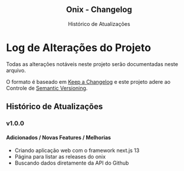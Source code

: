 <p align="center">
  <h2 align="center">Onix - Changelog</h2>
  <p align="center">Histórico de Atualizações</p>
</p>

# Log de Alterações do Projeto

Todas as alterações notáveis ​​neste projeto serão documentadas neste arquivo.

O formato é baseado em [Keep a Changelog](http://keepachangelog.com/) e este projeto adere ao Controle de [Semantic Versioning](http://semver.org/).

## Histórico de Atualizações

### v1.0.0

#### Adicionados / Novas Features / Melhorias

* Criando aplicação web com o framework next.js 13
* Página para listar as releases do onix
* Buscando dados diretamente da API do Github
